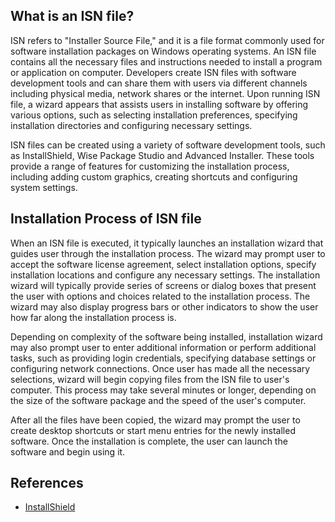 ## What is an ISN file?

ISN refers to "Installer Source File," and it is a file format commonly used for software installation packages on Windows operating systems. An ISN file contains all the necessary files and instructions needed to install a program or application on computer. Developers create ISN files with software development tools and can share them with users via different channels including physical media, network shares or the internet. Upon running ISN file, a wizard appears that assists users in installing software by offering various options, such as selecting installation preferences, specifying installation directories and configuring necessary settings.

ISN files can be created using a variety of software development tools, such as InstallShield, Wise Package Studio and Advanced Installer. These tools provide a range of features for customizing the installation process, including adding custom graphics, creating shortcuts and configuring system settings.

## Installation Process of ISN file

When an ISN file is executed, it typically launches an installation wizard that guides user through the installation process. The wizard may prompt user to accept the software license agreement, select installation options, specify installation locations and configure any necessary settings. The installation wizard will typically provide series of screens or dialog boxes that present the user with options and choices related to the installation process. The wizard may also display progress bars or other indicators to show the user how far along the installation process is.

Depending on complexity of the software being installed, installation wizard may also prompt user to enter additional information or perform additional tasks, such as providing login credentials, specifying database settings or configuring network connections. Once user has made all the necessary selections, wizard will begin copying files from the ISN file to user's computer. This process may take several minutes or longer, depending on the size of the software package and the speed of the user's computer.

After all the files have been copied, the wizard may prompt the user to create desktop shortcuts or start menu entries for the newly installed software. Once the installation is complete, the user can launch the software and begin using it.

## References
* [InstallShield](https://www.revenera.com/install/products/installshield)
